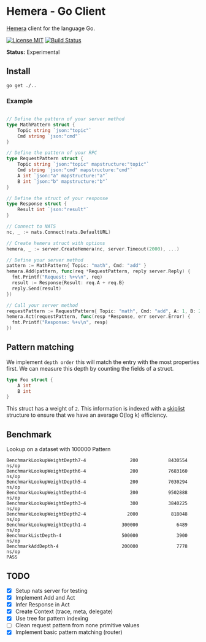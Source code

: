# Hemera - Go Client
[Hemera](https://github.com/hemerajs/hemera) client for the language Go.

[![License MIT](https://img.shields.io/badge/License-MIT-blue.svg)](http://opensource.org/licenses/MIT)
[![Build Status](https://travis-ci.org/hemerajs/go-hemera.svg?branch=master)](http://travis-ci.org/hemerajs/go-hemera)

**Status:** Experimental

## Install

```
go get ./..
```

### Example
```go

// Define the pattern of your server method
type MathPattern struct {
	Topic string `json:"topic"`
	Cmd string `json:"cmd"`
}

// Define the pattern of your RPC
type RequestPattern struct {
	Topic string `json:"topic" mapstructure:"topic"`
	Cmd string `json:"cmd" mapstructure:"cmd"`
	A int `json:"a" mapstructure:"a"`
	B int `json:"b" mapstructure:"b"`
}

// Define the struct of your response
type Response struct {
	Result int `json:"result"`
}

// Connect to NATS
nc, _ := nats.Connect(nats.DefaultURL)

// Create hemera struct with options
hemera, _ := server.CreateHemera(nc, server.Timeout(2000), ...)

// Define your server method
pattern := MathPattern{ Topic: "math", Cmd: "add" }
hemera.Add(pattern, func(req *RequestPattern, reply server.Reply) {
  fmt.Printf("Request: %+v\n", req)
  result := Response{Result: req.A + req.B}
  reply.Send(result)
})

// Call your server method
requestPattern := RequestPattern{ Topic: "math", Cmd: "add", A: 1, B: 2 }
hemera.Act(requestPattern, func(resp *Response, err server.Error) {
  fmt.Printf("Response: %+v\n", resp)
})
```

## Pattern matching
We implement `depth order` this will match the entry with the most properties first. We can measure this depth by counting the fields of a struct.

```go
type Foo struct {
	A int
	B int
}
```
This struct has a weight of `2`. This information is indexed with a [skiplist](http://drum.lib.umd.edu/bitstream/handle/1903/544/CS-TR-2286.1.pdf?sequence=2) structure to ensure that we have an average O(log k) efficiency.

## Benchmark
Lookup on a dataset with 100000 Pattern
```
BenchmarkLookupWeightDepth7-4                200           8430554 ns/op
BenchmarkLookupWeightDepth6-4                200           7683160 ns/op
BenchmarkLookupWeightDepth5-4                200           7030294 ns/op
BenchmarkLookupWeightDepth4-4                200           9502888 ns/op
BenchmarkLookupWeightDepth3-4                300           3840225 ns/op
BenchmarkLookupWeightDepth2-4               2000            818048 ns/op
BenchmarkLookupWeightDepth1-4             300000              6489 ns/op
BenchmarkListDepth-4                      500000              3900 ns/op
BenchmarkAddDepth-4                       200000              7778 ns/op
PASS
```


## TODO
- [X] Setup nats server for testing
- [X] Implement Add and Act
- [X] Infer Response in Act
- [X] Create Context (trace, meta, delegate)
- [X] Use tree for pattern indexing
- [ ] Clean request pattern from none primitive values
- [X] Implement basic pattern matching (router)
